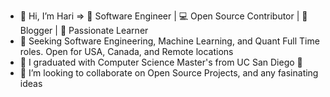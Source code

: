 - 👋 Hi, I’m Hari => 🚀 Software Engineer | 💻 Open Source Contributor | 📝 Blogger | 🌟 Passionate Learner
- 👀 Seeking Software Engineering, Machine Learning, and Quant Full Time roles. Open for USA, Canada, and Remote locations
- 🌱 I graduated with Computer Science Master's from UC San Diego 🧸
- 💞️ I’m looking to collaborate on Open Source Projects, and any fasinating ideas



<!---
---

### 📊 GitHub Stats:
![GitHub Stats](https://github-readme-stats.vercel.app/api?username=harivamsi9&show_icons=true&theme=radical)

### 💻 Languages:
![Languages](https://github-readme-stats.vercel.app/api/top-langs/?username=harivamsi9&layout=compact)



harivamsi9/harivamsi9 is a ✨ special ✨ repository because its `README.md` (this file) appears on your GitHub profile.
You can click the Preview link to take a look at your changes.
--->
